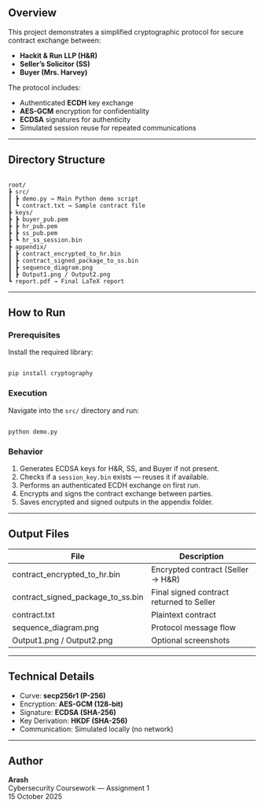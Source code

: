 ## Overview
This project demonstrates a simplified cryptographic protocol for secure contract exchange between:

- **Hackit & Run LLP (H&R)**
- **Seller’s Solicitor (SS)**
- **Buyer (Mrs. Harvey)**

The protocol includes:
- Authenticated **ECDH** key exchange  
- **AES-GCM** encryption for confidentiality  
- **ECDSA** signatures for authenticity  
- Simulated session reuse for repeated communications  

---

## Directory Structure
```

root/  
┣ src/  
┃ ┣ demo.py → Main Python demo script  
┃ ┗ contract.txt → Sample contract file  
┣ keys/ 
┣ ┣ buyer_pub.pem 
┣ ┣ hr_pub.pem
┣ ┣ ss_pub.pem 
┣ ┗ hr_ss_session.bin
┣ appendix/  
┃ ┣ contract_encrypted_to_hr.bin  
┃ ┣ contract_signed_package_to_ss.bin  
┃ ┣ sequence_diagram.png  
┃ ┣ Output1.png / Output2.png  
┗ report.pdf → Final LaTeX report

```

---

## How to Run
### Prerequisites
Install the required library:
```

pip install cryptography

```

### Execution
Navigate into the `src/` directory and run:
```

python demo.py

```

### Behavior
1. Generates ECDSA keys for H&R, SS, and Buyer if not present.  
2. Checks if a `session_key.bin` exists — reuses it if available.  
3. Performs an authenticated ECDH exchange on first run.  
4. Encrypts and signs the contract exchange between parties.  
5. Saves encrypted and signed outputs in the appendix folder.  

---

## Output Files
| File | Description |
|------|--------------|
| contract_encrypted_to_hr.bin | Encrypted contract (Seller → H&R) |
| contract_signed_package_to_ss.bin | Final signed contract returned to Seller |
| contract.txt | Plaintext contract |
| sequence_diagram.png | Protocol message flow |
| Output1.png / Output2.png | Optional screenshots |

---

## Technical Details
- Curve: **secp256r1 (P-256)**  
- Encryption: **AES-GCM (128-bit)**  
- Signature: **ECDSA (SHA-256)**  
- Key Derivation: **HKDF (SHA-256)**  
- Communication: Simulated locally (no network)

---

## Author
**Arash**  
Cybersecurity Coursework — Assignment 1  
15 October 2025
